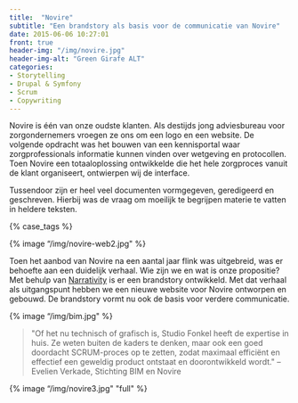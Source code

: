 ```yaml
---
title:  "Novire"
subtitle: "Een brandstory als basis voor de communicatie van Novire"
date: 2015-06-06 10:27:01
front: true
header-img: "/img/novire.jpg"
header-img-alt: "Green Girafe ALT"
categories:
- Storytelling
- Drupal & Symfony
- Scrum
- Copywriting
---
```

Novire is één van onze oudste klanten. Als destijds jong adviesbureau voor zorgondernemers vroegen ze ons om een logo en een website. De volgende opdracht was het bouwen van een kennisportal waar zorgprofessionals informatie kunnen vinden over wetgeving en protocollen. Toen Novire een totaaloplossing ontwikkelde die het hele zorgproces vanuit de klant organiseert, ontwierpen wij de interface. 

Tussendoor zijn er heel veel documenten vormgegeven, geredigeerd en geschreven. Hierbij was de vraag om moeilijk te begrijpen materie te vatten in heldere teksten.

{% case_tags %}

{% image “/img/novire-web2.jpg" %}

Toen het aanbod van Novire na een aantal jaar flink was uitgebreid, was er behoefte aan een duidelijk verhaal. Wie zijn we en wat is onze propositie? Met behulp van [Narrativity](http://www.narrativity-group.com/ "Narrativity Group") is er een brandstory ontwikkeld. Met dat verhaal als uitgangspunt hebben we een nieuwe website voor Novire ontworpen en gebouwd. De brandstory vormt nu ook de basis voor verdere communicatie.

{% image “/img/bim.jpg" %}

> "Of het nu technisch of grafisch is, Studio Fonkel heeft de expertise in huis. Ze weten buiten de kaders te denken, maar ook een goed doordacht SCRUM-proces op te zetten, zodat maximaal efficiënt en effectief een geweldig product ontstaat en doorontwikkeld wordt." – Evelien Verkade, Stichting BIM en Novire

{% image “/img/novire3.jpg" "full" %}